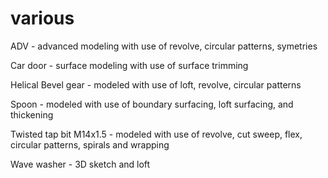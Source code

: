 # various
ADV - advanced modeling with use of revolve, circular patterns, symetries

Car door - surface modeling with use of surface trimming

Helical Bevel gear - modeled with use of loft, revolve, circular patterns

Spoon - modeled with use of boundary surfacing, loft surfacing, and thickening

Twisted tap bit M14x1.5 - modeled with use of revolve, cut sweep, flex, circular patterns, spirals and wrapping

Wave washer - 3D sketch and loft
